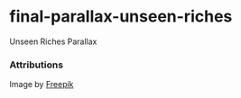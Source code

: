 # final-parallax-unseen-riches
Unseen Riches Parallax


### Attributions
Image by <a href="https://www.freepik.com/free-vector/realistic-neon-lights-background-with-mountains_15292720.htm?query=neon%20party&collectionId=342&&position=0&from_view=collections">Freepik</a>

